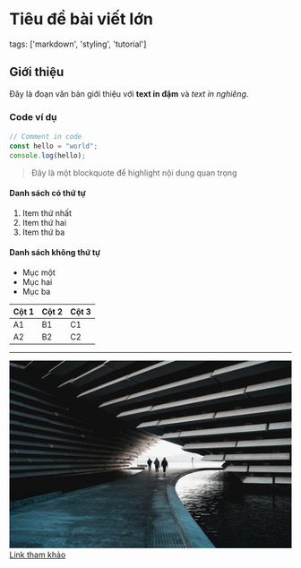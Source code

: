# Tiêu đề bài viết lớn
tags: ['markdown', 'styling', 'tutorial']

## Giới thiệu

Đây là đoạn văn bản giới thiệu với **text in đậm** và *text in nghiêng*.

### Code ví dụ

```javascript
// Comment in code
const hello = "world";
console.log(hello);
```

> Đây là một blockquote để highlight nội dung quan trọng

#### Danh sách có thứ tự

1. Item thứ nhất
2. Item thứ hai
3. Item thứ ba

#### Danh sách không thứ tự

- Mục một
- Mục hai
- Mục ba

| Cột 1 | Cột 2 | Cột 3 |
|-------|-------|-------|
| A1    | B1    | C1    |
| A2    | B2    | C2    |

---
![Ảnh ví dụ](images/blog1.jpeg)
[Link tham khảo](https://example.com)